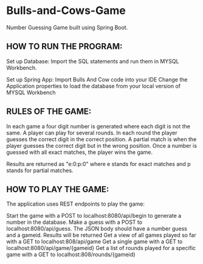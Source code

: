 # Bulls-and-Cows-Game

Number Guessing Game built using Spring Boot.

## HOW TO RUN THE PROGRAM:

Set up Database:
Import the SQL statements and run them in MYSQL Workbench.

Set up Spring App:
Import Bulls And Cow code into your IDE
Change the Application properties to load the database from your local version of MYSQL Workbench


## RULES OF THE GAME:
In each game a four digit number is generated where each digit is not the same. A player can play for several rounds. In each round the player guesses the correct digit in the correct position. A partial match is when the player guesses the correct digit but in the wrong position. Once a number is guessed with all exact matches, the player wins the game.

Results are returned as "e:0:p:0" where e stands for exact matches and p stands for partial matches.

## HOW TO PLAY THE GAME:

The application uses REST endpoints to play the game:

Start the game with a POST to localhost:8080/api/begin to generate a number in the database.
Make a guess with a POST to localhost:8080/api/guess. The JSON body should have a number guess and a gameid. Results will be returned
Get a view of all games played so far with a GET to localhost:808/api/game
Get a single game with a GET to localhost:8080/api/game/{gameid}
Get a list of rounds played for a specific game with a GET to localhost:808/rounds/{gameid}

